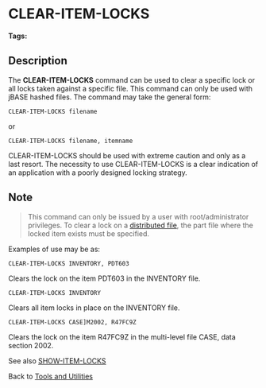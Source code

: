 # CLEAR-ITEM-LOCKS

<PageHeader />

**Tags:**
<badge text='locking' vertical='middle' />

## Description

The **CLEAR-ITEM-LOCKS** command can be used to clear a specific lock or all locks taken against a specific file. This command can only be used with jBASE hashed files. The command may take the general form:

```
CLEAR-ITEM-LOCKS filename
```

or

```
CLEAR-ITEM-LOCKS filename, itemname
```

CLEAR-ITEM-LOCKS should be used with extreme caution and only as a last resort. The necessity to use CLEAR-ITEM-LOCKS is a clear indication of an application with a poorly designed locking strategy.

## Note

> This command can only be issued by a user with root/administrator privileges. To clear a lock on a [distributed file](./../../files/distributed-files/distributed-files/README.md), the part file where the locked item exists must be specified.

Examples of use may be as:

```
CLEAR-ITEM-LOCKS INVENTORY, PDT603
```

Clears the lock on the item PDT603 in the INVENTORY file.

```
CLEAR-ITEM-LOCKS INVENTORY
```

Clears all item locks in place on the INVENTORY file.

```
CLEAR-ITEM-LOCKS CASE]M2002, R47FC9Z
```

Clears the lock on the item R47FC9Z in the multi-level file CASE, data section 2002.

See also [SHOW-ITEM-LOCKS](./../show-item-locks/README.md)

Back to [Tools and Utilities](./../README.md)

<PageFooter />
